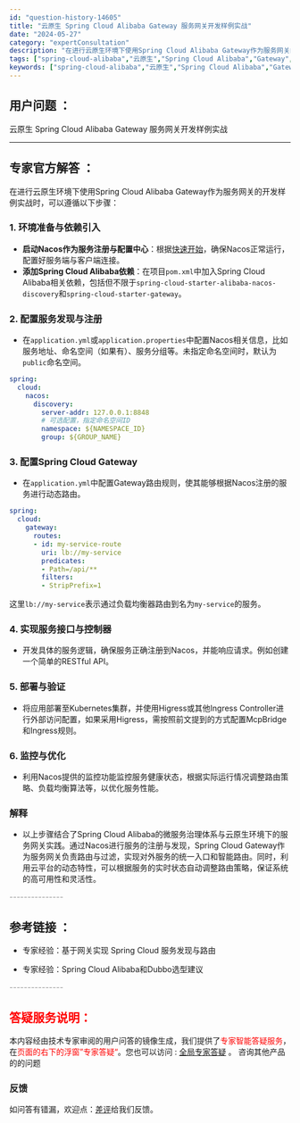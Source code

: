 ```yaml
---
id: "question-history-14605"
title: "云原生 Spring Cloud Alibaba Gateway 服务网关开发样例实战"
date: "2024-05-27"
category: "expertConsultation"
description: "在进行云原生环境下使用Spring Cloud Alibaba Gateway作为服务网关的开发样例实战时，可以遵循以下步骤：### 1. 环境准备与依赖引入- **启动Nacos作为服务注册与配置中心**：根据[快速开始](https://sca.aliyun.com/zh-cn/docs/nex"
tags: ["spring-cloud-alibaba","云原生","Spring Cloud Alibaba","Gateway","服务网关","开发样例","实战"]
keywords: ["spring-cloud-alibaba","云原生","Spring Cloud Alibaba","Gateway","服务网关","开发样例","实战"]
---
```


## 用户问题 ： 
 云原生 Spring Cloud Alibaba Gateway 服务网关开发样例实战  

---------------
## 专家官方解答 ：

在进行云原生环境下使用Spring Cloud Alibaba Gateway作为服务网关的开发样例实战时，可以遵循以下步骤：

### 1. 环境准备与依赖引入
- **启动Nacos作为服务注册与配置中心**：根据[快速开始](https://sca.aliyun.com/zh-cn/docs/next/user-guide/nacos/quick-start)，确保Nacos正常运行，配置好服务端与客户端连接。
- **添加Spring Cloud Alibaba依赖**：在项目`pom.xml`中加入Spring Cloud Alibaba相关依赖，包括但不限于`spring-cloud-starter-alibaba-nacos-discovery`和`spring-cloud-starter-gateway`。

### 2. 配置服务发现与注册
- 在`application.yml`或`application.properties`中配置Nacos相关信息，比如服务地址、命名空间（如果有）、服务分组等。未指定命名空间时，默认为`public`命名空间。

```yaml
spring:
  cloud:
    nacos:
      discovery:
        server-addr: 127.0.0.1:8848
        # 可选配置，指定命名空间ID
        namespace: ${NAMESPACE_ID}
        group: ${GROUP_NAME}
```

### 3. 配置Spring Cloud Gateway
- 在`application.yml`中配置Gateway路由规则，使其能够根据Nacos注册的服务进行动态路由。

```yaml
spring:
  cloud:
    gateway:
      routes:
      - id: my-service-route
        uri: lb://my-service
        predicates:
        - Path=/api/**
        filters:
        - StripPrefix=1
```
这里`lb://my-service`表示通过负载均衡器路由到名为`my-service`的服务。

### 4. 实现服务接口与控制器
- 开发具体的服务逻辑，确保服务正确注册到Nacos，并能响应请求。例如创建一个简单的RESTful API。

### 5. 部署与验证
- 将应用部署至Kubernetes集群，并使用Higress或其他Ingress Controller进行外部访问配置，如果采用Higress，需按照前文提到的方式配置McpBridge和Ingress规则。

### 6. 监控与优化
- 利用Nacos提供的监控功能监控服务健康状态，根据实际运行情况调整路由策略、负载均衡算法等，以优化服务性能。

### 解释
- 以上步骤结合了Spring Cloud Alibaba的微服务治理体系与云原生环境下的服务网关实践。通过Nacos进行服务的注册与发现，Spring Cloud Gateway作为服务网关负责路由与过滤，实现对外服务的统一入口和智能路由。同时，利用云平台的动态特性，可以根据服务的实时状态自动调整路由策略，保证系统的高可用性和灵活性。


<font color="#949494">---------------</font> 


## 参考链接 ：

* 专家经验：基于网关实现 Spring Cloud 服务发现与路由 
 
 * 专家经验：Spring Cloud Alibaba和Dubbo选型建议 


 <font color="#949494">---------------</font> 
 


## <font color="#FF0000">答疑服务说明：</font> 

本内容经由技术专家审阅的用户问答的镜像生成，我们提供了<font color="#FF0000">专家智能答疑服务</font>，在<font color="#FF0000">页面的右下的浮窗”专家答疑“</font>。您也可以访问 : [全局专家答疑](https://answer.opensource.alibaba.com/docs/intro) 。 咨询其他产品的的问题

### 反馈
如问答有错漏，欢迎点：[差评](https://ai.nacos.io/user/feedbackByEnhancerGradePOJOID?enhancerGradePOJOId=14612)给我们反馈。
